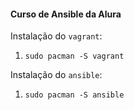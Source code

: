 #### Curso de Ansible da Alura

Instalação do `vagrant`:
1. `sudo pacman -S vagrant`

Instalação do `ansible`:
1. `sudo pacman -S ansible`